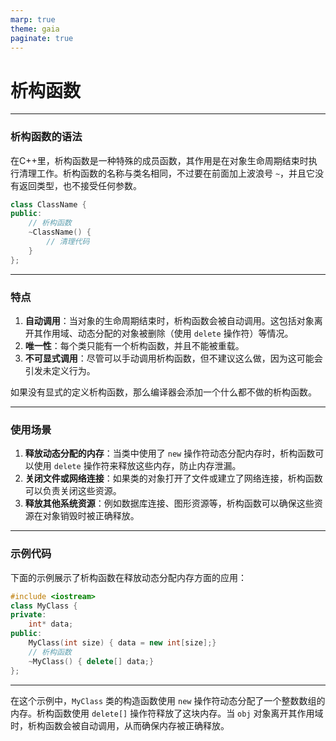 ```yaml
---
marp: true
theme: gaia
paginate: true
---
```

<style>
   em{
        font-style: normal;
        font-weight: bold;
        color: purple;
   }
</style>

<!-- _class: lead -->
# **析构函数**

---

### **析构函数的语法**
在C++里，析构函数是一种特殊的成员函数，其作用是在对象生命周期结束时执行清理工作。析构函数的名称与类名相同，不过要在前面加上波浪号 `~`，并且它没有返回类型，也不接受任何参数。
```cpp
class ClassName {
public:
    // 析构函数
    ~ClassName() {
        // 清理代码
    }
};
```

---

### **特点**
1. **自动调用**：当对象的生命周期结束时，析构函数会被自动调用。这包括对象离开其作用域、动态分配的对象被删除（使用 `delete` 操作符）等情况。
2. **唯一性**：每个类只能有一个析构函数，并且不能被重载。
3. **不可显式调用**：尽管可以手动调用析构函数，但不建议这么做，因为这可能会引发未定义行为。

如果没有显式的定义析构函数，那么编译器会添加一个什么都不做的析构函数。

---

### **使用场景**
1. **释放动态分配的内存**：当类中使用了 `new` 操作符动态分配内存时，析构函数可以使用 `delete` 操作符来释放这些内存，防止内存泄漏。
2. **关闭文件或网络连接**：如果类的对象打开了文件或建立了网络连接，析构函数可以负责关闭这些资源。
3. **释放其他系统资源**：例如数据库连接、图形资源等，析构函数可以确保这些资源在对象销毁时被正确释放。

---

### **示例代码**
下面的示例展示了析构函数在释放动态分配内存方面的应用：
```cpp
#include <iostream>
class MyClass {
private:
    int* data;
public:
    MyClass(int size) { data = new int[size];}
    // 析构函数
    ~MyClass() { delete[] data;}
};
```

---


在这个示例中，`MyClass` 类的构造函数使用 `new` 操作符动态分配了一个整数数组的内存。析构函数使用 `delete[]` 操作符释放了这块内存。当 `obj` 对象离开其作用域时，析构函数会被自动调用，从而确保内存被正确释放。 